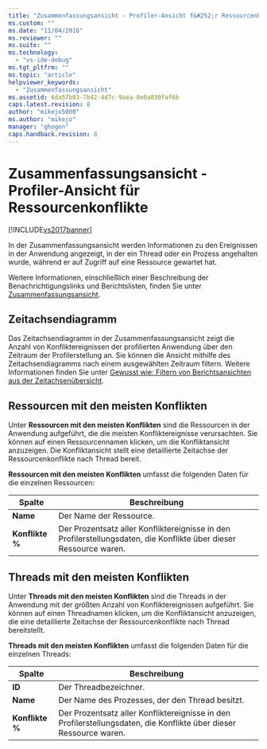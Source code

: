```yaml
---
title: "Zusammenfassungsansicht - Profiler-Ansicht f&#252;r Ressourcenkonflikte | Microsoft Docs"
ms.custom: ""
ms.date: "11/04/2016"
ms.reviewer: ""
ms.suite: ""
ms.technology: 
  - "vs-ide-debug"
ms.tgt_pltfrm: ""
ms.topic: "article"
helpviewer_keywords: 
  - "Zusammenfassungsansicht"
ms.assetid: 6da57b83-7b42-4d7c-9aea-8e0a830faf6b
caps.latest.revision: 8
author: "mikejo5000"
ms.author: "mikejo"
manager: "ghogen"
caps.handback.revision: 8
---
```

# Zusammenfassungsansicht - Profiler-Ansicht f&#252;r Ressourcenkonflikte
[!INCLUDE[vs2017banner](../code-quality/includes/vs2017banner.md)]

In der Zusammenfassungsansicht werden Informationen zu den Ereignissen in der Anwendung angezeigt, in der ein Thread oder ein Prozess angehalten wurde, während er auf Zugriff auf eine Ressource gewartet hat.  
  
 Weitere Informationen, einschließlich einer Beschreibung der Benachrichtigungslinks und Berichtslisten, finden Sie unter [Zusammenfassungsansicht](../profiling/summary-view.md).  
  
## Zeitachsendiagramm  
 Das Zeitachsendiagramm in der Zusammenfassungsansicht zeigt die Anzahl von Konfliktereignissen der profilierten Anwendung über den Zeitraum der Profilerstellung an.  Sie können die Ansicht mithilfe des Zeitachsendiagramms nach einem ausgewählten Zeitraum filtern.  Weitere Informationen finden Sie unter [Gewusst wie: Filtern von Berichtsansichten aus der Zeitachsenübersicht](../profiling/how-to-filter-report-views-from-the-summary-timeline.md).  
  
## Ressourcen mit den meisten Konflikten  
 Unter **Ressourcen mit den meisten Konflikten** sind die Ressourcen in der Anwendung aufgeführt, die die meisten Konfliktereignisse verursachten.  Sie können auf einen Ressourcennamen klicken, um die Konfliktansicht anzuzeigen.  Die Konfliktansicht stellt eine detaillierte Zeitachse der Ressourcenkonflikte nach Thread bereit.  
  
 **Ressourcen mit den meisten Konflikten** umfasst die folgenden Daten für die einzelnen Ressourcen:  
  
|Spalte|**Beschreibung**|  
|------------|----------------------|  
|**Name**|Der Name der Ressource.|  
|**Konflikte %**|Der Prozentsatz aller Konfliktereignisse in den Profilerstellungsdaten, die Konflikte über dieser Ressource waren.|  
  
## Threads mit den meisten Konflikten  
 Unter **Threads mit den meisten Konflikten** sind die Threads in der Anwendung mit der größten Anzahl von Konfliktereignissen aufgeführt.  Sie können auf einen Threadnamen klicken, um die Konfliktansicht anzuzeigen, die eine detaillierte Zeitachse der Ressourcenkonflikte nach Thread bereitstellt.  
  
 **Threads mit den meisten Konflikten** umfasst die folgenden Daten für die einzelnen Threads:  
  
|Spalte|**Beschreibung**|  
|------------|----------------------|  
|**ID**|Der Threadbezeichner.|  
|**Name**|Der Name des Prozesses, der den Thread besitzt.|  
|**Konflikte %**|Der Prozentsatz aller Konfliktereignisse in den Profilerstellungsdaten, die Konflikte über dieser Ressource waren.|